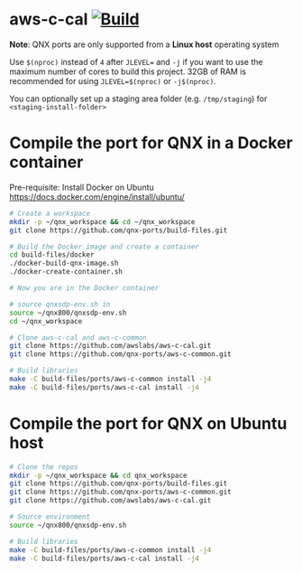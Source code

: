 # aws-c-cal [![Build](https://github.com/qnx-ports/build-files/actions/workflows/aws-c-cal.yml/badge.svg)](https://github.com/qnx-ports/build-files/actions/workflows/aws-c-cal.yml)

**Note**: QNX ports are only supported from a **Linux host** operating system

Use `$(nproc)` instead of `4` after `JLEVEL=` and `-j` if you want to use the maximum number of cores to build this project.
32GB of RAM is recommended for using `JLEVEL=$(nproc)` or `-j$(nproc)`.

You can optionally set up a staging area folder (e.g. `/tmp/staging`) for `<staging-install-folder>`

# Compile the port for QNX in a Docker container

Pre-requisite: Install Docker on Ubuntu https://docs.docker.com/engine/install/ubuntu/

```bash
# Create a workspace
mkdir -p ~/qnx_workspace && cd ~/qnx_workspace
git clone https://github.com/qnx-ports/build-files.git

# Build the Docker image and create a container
cd build-files/docker
./docker-build-qnx-image.sh
./docker-create-container.sh

# Now you are in the Docker container

# source qnxsdp-env.sh in
source ~/qnx800/qnxsdp-env.sh
cd ~/qnx_workspace

# Clone aws-c-cal and aws-c-common
git clone https://github.com/awslabs/aws-c-cal.git
git clone https://github.com/qnx-ports/aws-c-common.git

# Build libraries
make -C build-files/ports/aws-c-common install -j4
make -C build-files/ports/aws-c-cal install -j4
```

# Compile the port for QNX on Ubuntu host

```bash
# Clone the repos
mkdir -p ~/qnx_workspace && cd qnx_workspace
git clone https://github.com/qnx-ports/build-files.git
git clone https://github.com/qnx-ports/aws-c-common.git
git clone https://github.com/awslabs/aws-c-cal.git

# Source environment
source ~/qnx800/qnxsdp-env.sh

# Build libraries
make -C build-files/ports/aws-c-common install -j4
make -C build-files/ports/aws-c-cal install -j4
```
